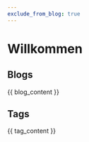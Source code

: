 ```yaml
---
exclude_from_blog: true
---
```


# Willkommen

## Blogs

{{ blog_content }}


## Tags

{{ tag_content }}
